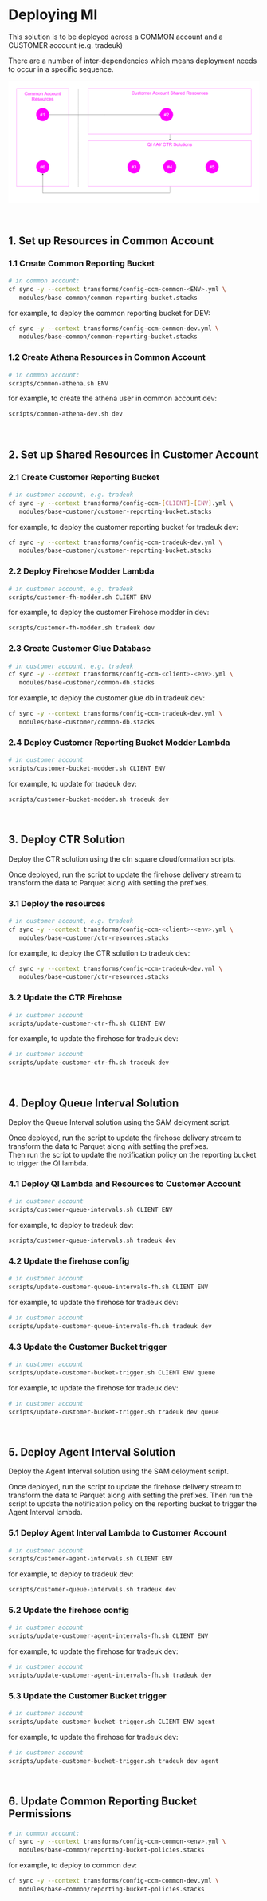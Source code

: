 # Deploying MI

This solution is to be deployed across a COMMON account and a CUSTOMER account (e.g. tradeuk)


There are a number of inter-dependencies which means deployment needs to occur in a specific sequence.


![Common and Shared Solution](mi-common-deployment-flow.png)

<br>

## 1. Set up Resources in Common Account


### 1.1  Create Common Reporting Bucket

```bash
# in common account: 
cf sync -y --context transforms/config-ccm-common-<ENV>.yml \
   modules/base-common/common-reporting-bucket.stacks
```

for example, to deploy the common reporting bucket for DEV:

```bash
cf sync -y --context transforms/config-ccm-common-dev.yml \
   modules/base-common/common-reporting-bucket.stacks
```

### 1.2 Create Athena Resources in Common Account

```bash
# in common account:
scripts/common-athena.sh ENV
```

for example, to create the athena user in common account dev:
```bash
scripts/common-athena-dev.sh dev
```

<br>

## 2. Set up Shared Resources in Customer Account


### 2.1 Create Customer Reporting Bucket

```bash
# in customer account, e.g. tradeuk
cf sync -y --context transforms/config-ccm-[CLIENT]-[ENV].yml \
   modules/base-customer/customer-reporting-bucket.stacks
```

for example, to deploy the customer reporting bucket for tradeuk dev:
```bash
cf sync -y --context transforms/config-ccm-tradeuk-dev.yml \
   modules/base-customer/customer-reporting-bucket.stacks
```

### 2.2 Deploy Firehose Modder Lambda

```bash
# in customer account, e.g. tradeuk
scripts/customer-fh-modder.sh CLIENT ENV
```

for example, to deploy the customer Firehose modder in dev:
```bash
scripts/customer-fh-modder.sh tradeuk dev
```

### 2.3 Create Customer Glue Database

```bash
# in customer account, e.g. tradeuk
cf sync -y --context transforms/config-ccm-<client>-<env>.yml \
   modules/base-customer/common-db.stacks
```

for example, to deploy the customer glue db in tradeuk dev:
```bash
cf sync -y --context transforms/config-ccm-tradeuk-dev.yml \
   modules/base-customer/common-db.stacks
```

### 2.4 Deploy Customer Reporting Bucket Modder Lambda

```bash
# in customer account
scripts/customer-bucket-modder.sh CLIENT ENV
```

for example, to update for tradeuk dev:
```bash
scripts/customer-bucket-modder.sh tradeuk dev
```

<br>

## 3. Deploy CTR Solution

Deploy the CTR solution using the cfn square cloudformation scripts.

Once deployed, run the script to update the firehose delivery stream
to transform the data to Parquet along with setting the prefixes.


### 3.1 Deploy the resources

```bash
# in customer account, e.g. tradeuk
cf sync -y --context transforms/config-ccm-<client>-<env>.yml \
   modules/base-customer/ctr-resources.stacks
```

for example, to deploy the CTR solution to tradeuk dev:
```bash
cf sync -y --context transforms/config-ccm-tradeuk-dev.yml \
   modules/base-customer/ctr-resources.stacks
```

### 3.2 Update the CTR Firehose

```bash
# in customer account
scripts/update-customer-ctr-fh.sh CLIENT ENV
```

for example, to update the firehose for tradeuk dev: 
```bash
# in customer account
scripts/update-customer-ctr-fh.sh tradeuk dev
```

<br>

## 4. Deploy Queue Interval Solution

Deploy the Queue Interval solution using the SAM deloyment script.

Once deployed, run the script to update the firehose delivery stream
to transform the data to Parquet along with setting the prefixes.  
Then run the script to update the notification policy on the reporting
bucket to trigger the QI lambda.


### 4.1 Deploy QI Lambda and Resources to Customer Account

```bash
# in customer account
scripts/customer-queue-intervals.sh CLIENT ENV
```

for example, to deploy to tradeuk dev:
```bash
scripts/customer-queue-intervals.sh tradeuk dev
```

### 4.2 Update the firehose config

```bash
# in customer account
scripts/update-customer-queue-intervals-fh.sh CLIENT ENV
```

for example, to update the firehose for tradeuk dev: 
```bash
# in customer account
scripts/update-customer-queue-intervals-fh.sh tradeuk dev
```

### 4.3 Update the Customer Bucket trigger

```bash
# in customer account
scripts/update-customer-bucket-trigger.sh CLIENT ENV queue
```

for example, to update the firehose for tradeuk dev: 
```bash
# in customer account
scripts/update-customer-bucket-trigger.sh tradeuk dev queue
```

<br>


## 5. Deploy Agent Interval Solution

Deploy the Agent Interval solution using the SAM deloyment script.

Once deployed, run the script to update the firehose delivery stream
to transform the data to Parquet along with setting the prefixes. 
Then run the script to update the notification policy on the reporting
bucket to trigger the Agent Interval lambda.



### 5.1 Deploy Agent Interval Lambda to Customer Account

```bash
# in customer account
scripts/customer-agent-intervals.sh CLIENT ENV
```

for example, to deploy to tradeuk dev:
```bash
scripts/customer-queue-intervals.sh tradeuk dev
```

### 5.2 Update the firehose config

```bash
# in customer account
scripts/update-customer-agent-intervals-fh.sh CLIENT ENV
```

for example, to update the firehose for tradeuk dev:
```bash
# in customer account
scripts/update-customer-agent-intervals-fh.sh tradeuk dev
```

### 5.3 Update the Customer Bucket trigger

```bash
# in customer account
scripts/update-customer-bucket-trigger.sh CLIENT ENV agent
```

for example, to update the firehose for tradeuk dev: 
```bash
# in customer account
scripts/update-customer-bucket-trigger.sh tradeuk dev agent
```

<br>

## 6. Update Common Reporting Bucket Permissions 


```bash
# in common account: 
cf sync -y --context transforms/config-ccm-common-<env>.yml \
   modules/base-common/reporting-bucket-policies.stacks
```

for example, to deploy to common dev:
```bash
cf sync -y --context transforms/config-ccm-common-dev.yml \
   modules/base-common/reporting-bucket-policies.stacks
```
